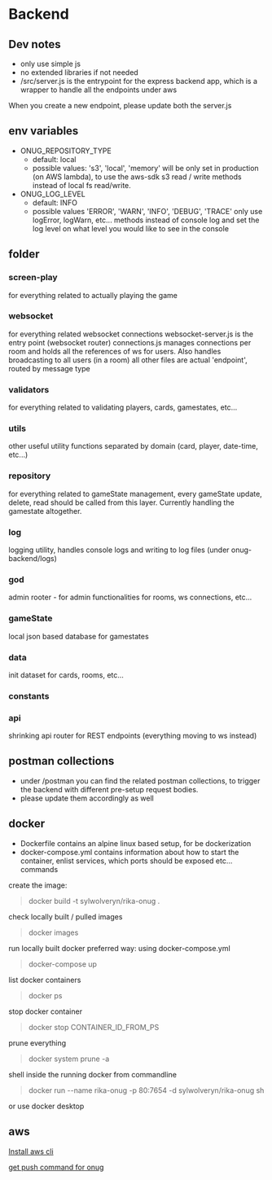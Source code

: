 # Backend

## Dev notes
- only use simple js
- no extended libraries if not needed
- /src/server.js is the entrypoint for the express backend app, which is a wrapper to handle all the endpoints under aws

When you create a new endpoint, please update both the server.js

## env variables
- ONUG_REPOSITORY_TYPE
  - default: local
  - possible values: 's3', 'local', 'memory'
will be only set in production (on AWS lambda), to use the aws-sdk s3 read / write methods instead of local fs read/write. 
- ONUG_LOG_LEVEL
  - default: INFO
  - possible values 'ERROR', 'WARN', 'INFO', 'DEBUG', 'TRACE'
  only use logError, logWarn, etc... methods instead of console log and set the log level on what level you would like to see in the console

## folder

### screen-play
for everything related to actually playing the game

### websocket
for everything related websocket connections
websocket-server.js is the entry point (websocket router)
connections.js manages connections per room and holds all the references of ws for users. Also handles broadcasting to all users (in a room)
all other files are actual 'endpoint', routed by message type

### validators
for everything related to validating players, cards, gamestates, etc...

### utils
other useful utility functions separated by domain (card, player, date-time, etc...)

### repository
for everything related to gameState management, every gameState update, delete, read should be called from this layer. Currently handling the gamestate altogether.

### log
logging utility, handles console logs and writing to log files (under onug-backend/logs)

### god
admin rooter - for admin functionalities for rooms, ws connections, etc...

### gameState
local json based database for gamestates

### data
init dataset for cards, rooms, etc...

### constants

### api
shrinking api router for REST endpoints (everything moving to ws instead)


## postman collections
- under /postman you can find the related postman collections, to trigger the backend with different pre-setup request bodies.
- please update them accordingly as well

## docker
- Dockerfile contains an alpine linux based setup, for be dockerization
- docker-compose.yml contains information about how to start the container, enlist services, which ports should be exposed etc...
commands

create the image:
> docker build -t sylwolveryn/rika-onug .

check locally built / pulled images
> docker images

run locally built docker
preferred way: using docker-compose.yml
> docker-compose up


list docker containers 
> docker ps

stop docker container
> docker stop CONTAINER_ID_FROM_PS

prune everything
> docker system prune -a

shell inside the running docker from commandline
> docker run --name rika-onug -p 80:7654 -d sylwolveryn/rika-onug sh

or use docker desktop


## aws
[Install aws cli](https://docs.aws.amazon.com/cli/latest/userguide/getting-started-install.html)

[get push command for onug](https://us-east-1.console.aws.amazon.com/ecr/repositories/private)
